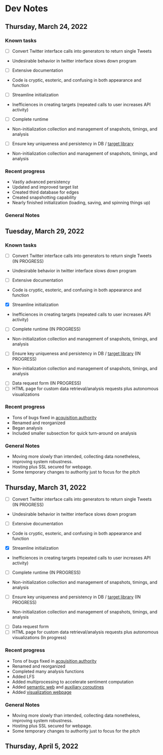 #  **Dev Notes**
## Thursday, March 24, 2022

### Known tasks
- [ ] Convert Twitter interface calls into generators to return single Tweets
 - Undesirable behavior in twitter interface slows down program
- [ ] Extensive documentation
- Code is cryptic, esoteric, and confusing in both appearance and function
- [ ] Streamline initialization
- Inefficiences in creating targets (repeated calls to user increases API activity)
- [ ] Complete runtime
- Non-initialization collection and management of snapshots, timings, and analysis
- [ ] Ensure key uniqueness and persistency in DB / [target library](targetlib.py)
- Non-initialization collection and management of snapshots, timings, and analysis
### Recent progress
- Vastly advanced persistency
- Updated and improved target list
- Created third database for edges
- Created snapshotting capability
- Nearly finished initialization (loading, saving, and spinning things up)

### General Notes

## Tuesday, March 29, 2022

### Known tasks
- [ ] Convert Twitter interface calls into generators to return single Tweets (IN PROGRESS)
- Undesirable behavior in twitter interface slows down program
- [ ] Extensive documentation
- Code is cryptic, esoteric, and confusing in both appearance and function
- [x] Streamline initialization
- Inefficiences in creating targets (repeated calls to user increases API activity)
- [ ] Complete runtime (IN PROGRESS)
- Non-initialization collection and management of snapshots, timings, and analysis
- [ ] Ensure key uniqueness and persistency in DB / [target library](targetlib.py) (IN PROGRESS)
- Non-initialization collection and management of snapshots, timings, and analysis
- [ ] Data request form (IN PROGRESS)
- [ ] HTML page for custom data retrieval/analysis requests plus autonomous visualizations
### Recent progress
- Tons of bugs fixed in [acquisition authority](aquisition_authority.py)
- Renamed and reorganized
- Began analysis
- Included smaller subsection for quick turn-around on analysis
### General Notes
- Moving more slowly than intended, collecting data nonetheless, improving system robustness.
- Hosting plus SSL secured for webpage.
- Some temporary changes to authority just to focus for the pitch
## Thursday, March 31, 2022
- [ ] Convert Twitter interface calls into generators to return single Tweets (IN PROGRESS)
- Undesirable behavior in twitter interface slows down program
- [ ] Extensive documentation
- Code is cryptic, esoteric, and confusing in both appearance and function
- [x] Streamline initialization
- Inefficiences in creating targets (repeated calls to user increases API activity)
- [ ] Complete runtime (IN PROGRESS)
- Non-initialization collection and management of snapshots, timings, and analysis
- [ ] Ensure key uniqueness and persistency in DB / [target library](targetlib.py) (IN PROGRESS)
- Non-initialization collection and management of snapshots, timings, and analysis
- [ ] Data request form
- [ ] HTML page for custom data retrieval/analysis requests plus autonomous visualizations  (In progress)
### Recent progress
- Tons of bugs fixed in [acquisition authority](aquisition_authority.py)
- Renamed and reorganized
- Completed many analysis functions
- Added LFS
- Added multiprocessing to accelerate sentiment computation
- Added [semantic web](semanticweb.py) and [auxiliary coroutines](textflow.py)
- Added [visualization webpage](interface/assets/interface.html)

### General Notes
- Moving more slowly than intended, collecting data nonetheless, improving system robustness.
- Hosting plus SSL secured for webpage.
- Some temporary changes to authority just to focus for the pitch
## Thursday, April 5, 2022
